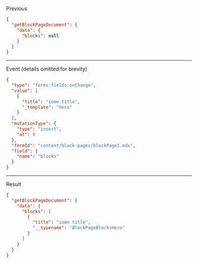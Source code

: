 Previous
```json
{
  "getBlockPageDocument": {
    "data": {
      "blocks": null
    }
  }
}
```
---

Event (details omitted for brevity)
```json
{
  "type": "forms:fields:onChange",
  "value": [
    {
      "title": "some title",
      "_template": "hero"
    }
  ],
  "mutationType": {
    "type": "insert",
    "at": 0
  },
  "formId": "content/block-pages/blockPage1.mdx",
  "field": {
    "name": "blocks"
  }
}
```
---

Result
```json
{
  "getBlockPageDocument": {
    "data": {
      "blocks": [
        {
          "title": "some title",
          "__typename": "BlockPageBlocksHero"
        }
      ]
    }
  }
}
```